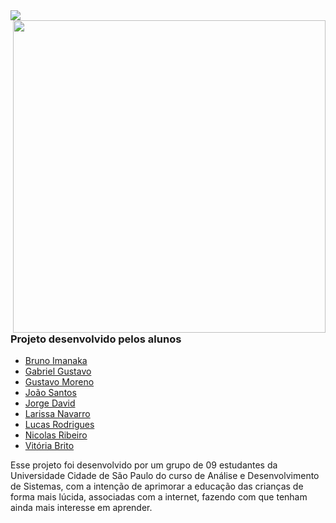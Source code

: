 <img src="https://github.com/devjoaofarias/ZooLeituraProject/blob/main/img/ZOO%20da%20Leitura.png">
<img align="right" width="500" src="https://github.com/devjoaofarias/ZooLeituraProject/blob/main/img/mundo.png">

### Projeto desenvolvido pelos alunos 
- [Bruno Imanaka](https://github.com/BrunoImanaka)
- [Gabriel Gustavo](https://github.com/gabrielguxtavo)
- [Gustavo Moreno](https://github.com/Gsmoreno)
- [João Santos](https://github.com/Devjoaofarias)
- [Jorge David](https://github.com/JorgeDC99)
- [Larissa Navarro](https://github.com/Navarrocrn)
- [Lucas Rodrigues](https://github.com/lucasryg)
- [Nicolas Ribeiro](https://github.com/ribeironicolas)
- [Vitória Brito](https://github.com/Vitoriabrt)

Esse projeto foi desenvolvido por um grupo de 09 estudantes da Universidade Cidade de São Paulo do curso de Análise e Desenvolvimento de Sistemas, com a intenção de aprimorar a educação das crianças de forma mais lúcida, associadas com a internet, fazendo com que tenham ainda mais interesse em aprender.
